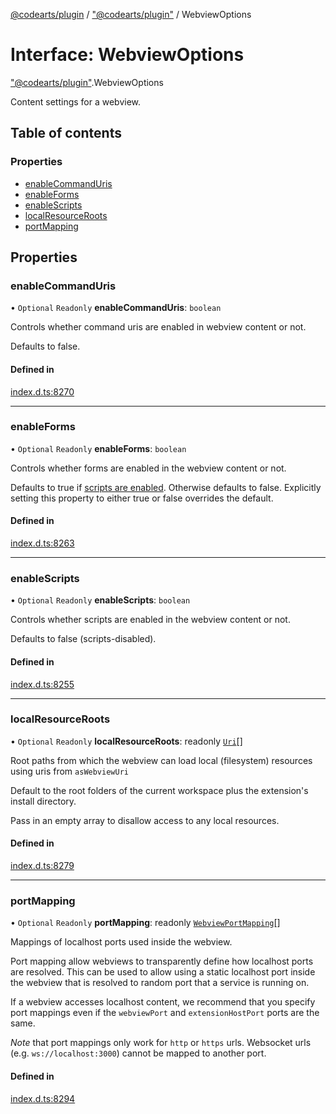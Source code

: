 [@codearts/plugin](../README.md) / ["@codearts/plugin"](../modules/_codearts_plugin_.md) / WebviewOptions

# Interface: WebviewOptions

["@codearts/plugin"](../modules/_codearts_plugin_.md).WebviewOptions

Content settings for a webview.

## Table of contents

### Properties

- [enableCommandUris](codearts_plugin_.WebviewOptions.md#enablecommanduris)
- [enableForms](codearts_plugin_.WebviewOptions.md#enableforms)
- [enableScripts](codearts_plugin_.WebviewOptions.md#enablescripts)
- [localResourceRoots](codearts_plugin_.WebviewOptions.md#localresourceroots)
- [portMapping](codearts_plugin_.WebviewOptions.md#portmapping)

## Properties

### enableCommandUris

• `Optional` `Readonly` **enableCommandUris**: `boolean`

Controls whether command uris are enabled in webview content or not.

Defaults to false.

#### Defined in

[index.d.ts:8270](https://github.com/huaweicloud/cloudide-plugin-api/blob/03b481c/index.d.ts#L8270)

___

### enableForms

• `Optional` `Readonly` **enableForms**: `boolean`

Controls whether forms are enabled in the webview content or not.

Defaults to true if [scripts are enabled](codearts_plugin_.WebviewOptions.md#enablescripts). Otherwise defaults to false.
Explicitly setting this property to either true or false overrides the default.

#### Defined in

[index.d.ts:8263](https://github.com/huaweicloud/cloudide-plugin-api/blob/03b481c/index.d.ts#L8263)

___

### enableScripts

• `Optional` `Readonly` **enableScripts**: `boolean`

Controls whether scripts are enabled in the webview content or not.

Defaults to false (scripts-disabled).

#### Defined in

[index.d.ts:8255](https://github.com/huaweicloud/cloudide-plugin-api/blob/03b481c/index.d.ts#L8255)

___

### localResourceRoots

• `Optional` `Readonly` **localResourceRoots**: readonly [`Uri`](../classes/codearts_plugin_.Uri.md)[]

Root paths from which the webview can load local (filesystem) resources using uris from `asWebviewUri`

Default to the root folders of the current workspace plus the extension's install directory.

Pass in an empty array to disallow access to any local resources.

#### Defined in

[index.d.ts:8279](https://github.com/huaweicloud/cloudide-plugin-api/blob/03b481c/index.d.ts#L8279)

___

### portMapping

• `Optional` `Readonly` **portMapping**: readonly [`WebviewPortMapping`](codearts_plugin_.WebviewPortMapping.md)[]

Mappings of localhost ports used inside the webview.

Port mapping allow webviews to transparently define how localhost ports are resolved. This can be used
to allow using a static localhost port inside the webview that is resolved to random port that a service is
running on.

If a webview accesses localhost content, we recommend that you specify port mappings even if
the `webviewPort` and `extensionHostPort` ports are the same.

*Note* that port mappings only work for `http` or `https` urls. Websocket urls (e.g. `ws://localhost:3000`)
cannot be mapped to another port.

#### Defined in

[index.d.ts:8294](https://github.com/huaweicloud/cloudide-plugin-api/blob/03b481c/index.d.ts#L8294)
